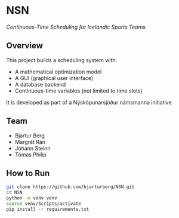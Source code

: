 # NSN

_Continuous-Time Scheduling for Icelandic Sports Teams_

## Overview
This project builds a scheduling system with:
- A mathematical optimization model
- A GUI (graphical user interface)
- A database backend
- Continuous-time variables (not limited to time slots)

It is developed as part of a Nýsköpunarsjóður námsmanna initiative.

## Team
- Bjartur Berg
- Margrét Rán
- Jóhann Steinn
- Tómas Philip

## How to Run
```bash
git clone https://github.com/bjarturberg/NSN.git
cd NSN
python -m venv venv
source venv/Scripts/activate
pip install -r requirements.txt
